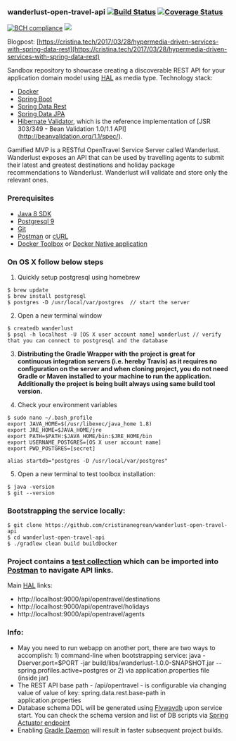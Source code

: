 ### wanderlust-open-travel-api [![Build Status](https://travis-ci.org/cristinanegrean/wanderlust-open-travel-api.svg?branch=master)](https://travis-ci.org/cristinanegrean/wanderlust-open-travel-api) [![Coverage Status](https://coveralls.io/repos/github/cristinanegrean/wanderlust-open-travel-api/badge.svg)](https://coveralls.io/github/cristinanegrean/wanderlust-open-travel-api)

[![BCH compliance](https://bettercodehub.com/edge/badge/cristinanegrean/wanderlust-open-travel-api?branch=master)](https://bettercodehub.com/)
<img src='https://bettercodehub.com/edge/badge/cristinanegrean/wanderlust-open-travel-api?branch=master'>

Blogpost: [https://cristina.tech/2017/03/28/hypermedia-driven-services-with-spring-data-rest](https://cristina.tech/2017/03/28/hypermedia-driven-services-with-spring-data-rest)

Sandbox repository to showcase creating a discoverable REST API for your application domain model using [HAL](https://apigility.org/documentation/api-primer/halprimer) as media type. 
Technology stack:
* [Docker](https://www.docker.com/)
* [Spring Boot](http://projects.spring.io/spring-boot/)
* [Spring Data Rest](http://projects.spring.io/spring-data-rest/) 
* [Spring Data JPA](http://projects.spring.io/spring-data-jpa/)
* [Hibernate Validator](http://hibernate.org/validator/), which is the reference implementation of [JSR 303/349 - Bean Validation 1.0/1.1 API] (http://beanvalidation.org/1.1/spec/).

Gamified MVP is a RESTful OpenTravel Service Server called Wanderlust. Wanderlust exposes an API that can be used by travelling agents to submit their latest and greatest destinations and holiday package recommendations to Wanderlust. Wanderlust will validate and store only the relevant ones.

### Prerequisites 
* [Java 8 SDK](http://www.oracle.com/technetwork/java/javase/downloads/jdk8-downloads-2133151.html)
* [Postgresql 9](https://www.postgresql.org/)
* [Git](https://git-scm.com/downloads)
* [Postman](https://www.getpostman.com/) or [cURL](https://curl.haxx.se/download.html)
* [Docker Toolbox](https://www.docker.com/products/docker-toolbox)
or [Docker Native application](https://beta.docker.com/)

### On OS X follow below steps 
1) Quickly setup postgresql using homebrew
```
$ brew update
$ brew install postgresql
$ postgres -D /usr/local/var/postgres  // start the server
```

2) Open a new terminal window
```
$ createdb wanderlust
$ psql -h localhost -U [OS X user account name] wanderlust // verify that you can connect to postgresql and the database
```

3) <b>Distributing the Gradle Wrapper with the project is
great for continuous integration servers (i.e. hereby Travis) as it requires no configuration
on the server and when cloning project, you do not need Gradle or Maven installed to your machine
to run the application. Additionally the project is being built always using same build tool version.</b>

4) Check your environment variables
```
$ sudo nano ~/.bash_profile
export JAVA_HOME=$(/usr/libexec/java_home 1.8)
export JRE_HOME=$JAVA_HOME/jre
export PATH=$PATH:$JAVA_HOME/bin:$JRE_HOME/bin
export USERNAME_POSTGRES=[OS X user account name]
export PWD_POSTGRES=[secret]

alias startdb="postgres -D /usr/local/var/postgres"
```

5) Open a new terminal to test toolbox installation:
```
$ java -version
$ git --version
```

### Bootstrapping the service locally:

```
$ git clone https://github.com/cristinanegrean/wanderlust-open-travel-api
$ cd wanderlust-open-travel-api
$ ./gradlew clean build buildDocker
```

### Project contains a [test collection](https://github.com/cristinanegrean/wanderlust-open-travel-api/blob/master/Wanderlust_OpenTravelAPI_Postman_collection.json) which can be imported into [Postman](https://www.getpostman.com/) to navigate API links.
Main [HAL](https://apigility.org/documentation/api-primer/halprimer) links:
* http://localhost:9000/api/opentravel/destinations
* http://localhost:9000/api/opentravel/holidays
* http://localhost:9000/api/opentravel/agents

### Info:
* May you need to run webapp on another port, there are two ways to accomplish: 1) command-line when bootstrapping service: java -Dserver.port=$PORT -jar build/libs/wanderlust-1.0.0-SNAPSHOT.jar --spring.profiles.active=postgres or 2) via application.properties file (inside jar)
* The REST API base path - /api/opentravel - is configurable via changing value of value of key: spring.data.rest.base-path in application.properties
* Database schema DDL will be generated using [Flywaydb](https://flywaydb.org) upon service start. You can check the schema version and list of DB scripts via [Spring Actuator endpoint](http://localhost:9000/flyway)
* Enabling [Gradle Daemon](https://docs.gradle.org/current/userguide/gradle_daemon.html) will result in faster subsequent project builds.
